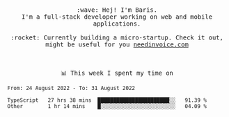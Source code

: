 <p align="center">
  <br><br>
  <samp>
    :wave: Hej! I'm Baris.
    <br>I'm a full-stack developer working on web and mobile applications.
       <br><br>:rocket: Currently building a micro-startup. Check it out, might be useful for you <a href="https://needinvoice.com/" target="_blank">needinvoice.com</a>

  </samp>
 <br><br><br>
</p>
<p align=center><samp>📊  This week I spent my time on</samp></p>


<!--START_SECTION:waka-->

```text
From: 24 August 2022 - To: 31 August 2022

TypeScript   27 hrs 38 mins  ███████████████████████░░   91.39 %
Other        1 hr 14 mins    █░░░░░░░░░░░░░░░░░░░░░░░░   04.09 %
```

<!--END_SECTION:waka-->


